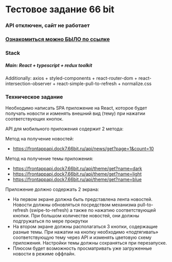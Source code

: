# Тестовое задание 66 bit

### API отключен, сайт не работает
### [Ознакомиться можно БЫЛО по ссылке](https://waaliad.github.io/news-feed/)

### Stack
##### Main: React + typescript + redux toolkit
Additionally: axios + styled-components + react-router-dom + react-intersection-observer + react-simple-pull-to-refresh + normalize.css

### Техническое задание
Необходимо написать SPA приложение на React, которое будет получать новости и изменять внешний вид (тему) при нажатии соответствующих кнопок.

API для мобильного приложения содержит 2 метода:

Метод на получение новостей:  
- https://frontappapi.dock7.66bit.ru/api/news/get?page=1&count=10

Метод на получение темы приложения:
- https://frontappapi.dock7.66bit.ru/api/theme/get?name=dark
- https://frontappapi.dock7.66bit.ru/api/theme/get?name=light
- https://frontappapi.dock7.66bit.ru/api/theme/get?name=blue

Приложение должно содержать 2 экрана:
- На первом экране должна быть представлена лента новостей. Новости должны обновляться посредством механизма pull-to-refresh (swipe-to-refresh) а также по нажатию соответствующей кнопки. При большом количестве новостей, они должны подгружаться по мере прокрутки
- На втором экране должны располагаться 3 кнопки, содержащие разные темы. При нажатии на кнопку необходимо «подтягивать» соответствующую тему через API и изменять цветовую схему приложения. Настройки темы должны сохраняться при перезапуске.
- Плюсом будет возможность просматривать уже загруженные новости в режиме оффлайн.